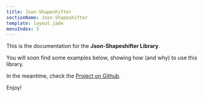 ```yaml
---
title: Json-Shapeshifter
sectionName: Json-Shapeshifter
template: layout.jade
menuIndex: 3
---
```


This is the documentation for the **Json-Shapeshifter Library**.

You will soon find some examples below, showing how (and why) to use this library.

In the meantime, check the [Project on Github](https://github.com/fpoulin/json-shapeshifter).

Enjoy!